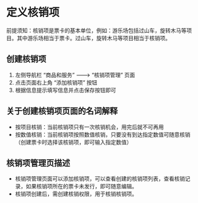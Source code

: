 # 定义核销项

前提须知：核销项是票卡的基本单位，例如：游乐场包括过山车，旋转木马等项目。其中游乐场相当于票卡。过山车，旋转木马等项目相当于核销项。

## 创建核销项

1. 左侧导航栏 “商品和服务” ---&gt; “核销项管理” 页面
2. 点击页面右上角 “添加核销项” 按钮
3. 根据信息提示填写信息并点击保存按钮即可

## 关于创建核销项页面的名词解释

* 按项目核销：当前核销项只有一次核销机会，用完后就不可再用
* 按数值核销：当前核销项按照数值核销，只要没有到达指定数值可随意核销（创建票卡时选择该核销项，即可输入指定数值）

## 核销项管理页描述

* 核销项管理页面可以添加核销项，可以查看创建的核销项列表，查看核销记录，如果核销项所在的票卡未发行，即可随意编辑。
* 核销项创建后，需创建核销权限，用于核销核销项。

